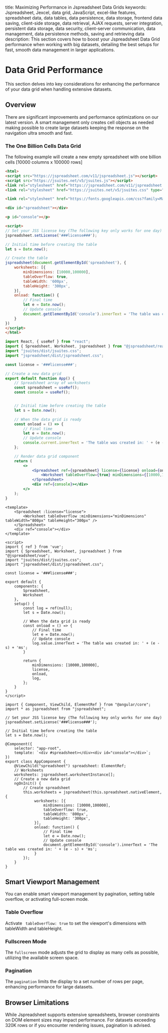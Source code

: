 title: Maximizing Performance in Jspreadsheet Data Grids
keywords: Jspreadsheet, Jexcel, data grid, JavaScript, excel-like features, spreadsheet data, data tables, data persistence, data storage, frontend data saving, client-side storage, data retrieval, AJAX requests, server integration, persistent data storage, data security, client-server communication, data management, data persistence methods, saving and retrieving data
description: This section covers how to boost your Jspreadsheet Data Grid performance when working with big datasets, detailing the best setups for fast, smooth data management in larger applications.

# Data Grid Performance

This section delves into key considerations for enhancing the performance of your data grid when handling extensive datasets. 

## Overview

There are significant improvements and performance optimizations on our latest version. A smart management only creates
cell objects as needed making possible to create large datasets keeping the response on the navigation ultra smooth and fast.

### The One Billion Cells Data Grid

The following example will create a new empty spreadsheet with one billion cells [10000 columns x 100000 rows] 

```html
<html>
<script src="https://jspreadsheet.com/v11/jspreadsheet.js"></script>
<script src="https://jsuites.net/v5/jsuites.js"></script>
<link rel="stylesheet" href="https://jspreadsheet.com/v11/jspreadsheet.css" type="text/css" />
<link rel="stylesheet" href="https://jsuites.net/v5/jsuites.css" type="text/css" />

<link rel="stylesheet" href="https://fonts.googleapis.com/css?family=Material+Icons" />

<div id="spreadsheet"></div>

<p id="console"></p>

<script>
// Set your JSS license key (The following key only works for one day)
jspreadsheet.setLicense('###license###');

// Initial time before creating the table
let s = Date.now();

// Create the table
jspreadsheet(document.getElementById('spreadsheet'), {
    worksheets: [{
        minDimensions: [10000,100000],
        tableOverflow: true,
        tableWidth: '600px',
        tableHeight: '300px',
    }],
    onload: function() {
        // Final time 
        let e = Date.now();
        // Update console
        document.getElementById('console').innerText = 'The table was created in: ' + (e - s) + 'ms';
    }
})
</script>
</html>
```
```jsx
import React, { useRef } from "react";
import { Spreadsheet, Worksheet, jspreadsheet } from "@jspreadsheet/react";
import "jsuites/dist/jsuites.css";
import "jspreadsheet/dist/jspreadsheet.css";

const license = '###license###';

// Create a new data grid
export default function App() {
    // Spreadsheet array of worksheets
    const spreadsheet = useRef();
    const console = useRef();


    // Initial time before creating the table
    let s = Date.now();

    // When the data grid is ready
    const onload = () => {
        // Final time
        let e = Date.now();
        // Update console
        console.current.innerText = 'The table was created in: ' + (e - s) + 'ms';
    };

    // Render data grid component
    return (
        <>
            <Spreadsheet ref={spreadsheet} license={license} onload={onload}>
                <Worksheet tableOverflow={true} minDimensions={[10000,100000]} tableWidth="800px" tableHeight="300px" />
            </Spreadsheet>
            <div ref={console}></div>
        </>
    );
}
```
```vue
<template>
    <Spreadsheet :license="license">
        <Worksheet tableOverflow :minDimensions="minDimensions" tableWidth="800px" tableHeight="300px" />
    </Spreadsheet>
    <div ref="console"></div>
</template>

<script>
import { ref } from 'vue';
import { Spreadsheet, Worksheet, jspreadsheet } from "@jspreadsheet/vue";
import "jsuites/dist/jsuites.css";
import "jspreadsheet/dist/jspreadsheet.css";

const license = '###license###';

export default {
    components: {
        Spreadsheet,
        Worksheet
    },
    setup() {
        const log = ref(null);
        let s = Date.now();

        // When the data grid is ready
        const onload = () => {
            // Final time
            let e = Date.now();
            // Update console
            log.value.innerText = 'The table was created in: ' + (e - s) + 'ms';
        }

        return {
            minDimensions: [10000,100000],
            license,
            onload,
            log,
        };
    }
}
</script>
```
```angularjs
import { Component, ViewChild, ElementRef } from "@angular/core";
import * as jspreadsheet from "jspreadsheet";

// Set your JSS license key (The following key only works for one day)
jspreadsheet.setLicense('###license###');

// Initial time before creating the table
let s = Date.now();

@Component({
    selector: "app-root",
    template: `<div #spreadsheet></div><div id="console"></div>`;
})
export class AppComponent {
    @ViewChild("spreadsheet") spreadsheet: ElementRef;
    // Worksheets
    worksheets: jspreadsheet.worksheetInstance[];
    // Create a new data grid
    ngOnInit() {
        // Create spreadsheet
        this.worksheets = jspreadsheet(this.spreadsheet.nativeElement, {
             worksheets: [{
                 minDimensions: [10000,100000],
                 tableOverflow: true,
                 tableWidth: '800px',
                 tableHeight: '300px',
             }],
             onload: function() {
                 // Final time
                 let e = Date.now();
                 // Update console
                 document.getElementById('console').innerText = 'The table was created in: ' + (e - s) + 'ms';
             }
        });
    }
}
```

## Smart Viewport Management

You can enable smart viewport management by pagination, setting table overflow, or activating full-screen mode.

### Table Overflow

Activate ` tableOverflow: true` to set the viewport's dimensions with tableWidth and tableHeight.

### Fullscreen Mode

The `fullscreen` mode adjusts the grid to display as many cells as possible, utilizing the available screen space.

### Pagination

The `pagination` limits the display to a set number of rows per page, enhancing performance for large datasets.

## Browser Limitations

While Jspreadsheet supports extensive spreadsheets, browser constraints on DOM element sizes may impact performance. For datasets exceeding 320K rows or if you encounter rendering issues, pagination is advised.